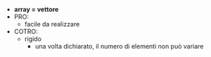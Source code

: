 - **array = vettore**
- PRO:
	- facile da realizzare
- COTRO:
	- rigido
		- una volta dichiarato, il numero di elementi non può variare